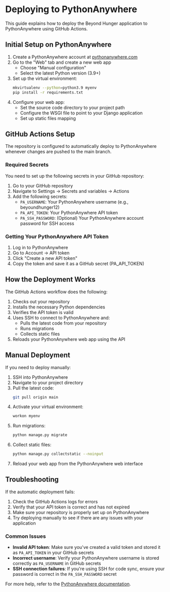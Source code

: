 # Deploying to PythonAnywhere

This guide explains how to deploy the Beyond Hunger application to PythonAnywhere using GitHub Actions.

## Initial Setup on PythonAnywhere

1. Create a PythonAnywhere account at [pythonanywhere.com](https://www.pythonanywhere.com)
2. Go to the "Web" tab and create a new web app
   - Choose "Manual configuration"
   - Select the latest Python version (3.9+)
3. Set up the virtual environment:
   ```bash
   mkvirtualenv --python=python3.9 myenv
   pip install -r requirements.txt
   ```
4. Configure your web app:
   - Set the source code directory to your project path
   - Configure the WSGI file to point to your Django application
   - Set up static files mapping

## GitHub Actions Setup

The repository is configured to automatically deploy to PythonAnywhere whenever changes are pushed to the main branch.

### Required Secrets

You need to set up the following secrets in your GitHub repository:

1. Go to your GitHub repository
2. Navigate to Settings -> Secrets and variables -> Actions
3. Add the following secrets:
   - `PA_USERNAME`: Your PythonAnywhere username (e.g., beyoundhunger12)
   - `PA_API_TOKEN`: Your PythonAnywhere API token
   - `PA_SSH_PASSWORD`: (Optional) Your PythonAnywhere account password for SSH access

### Getting Your PythonAnywhere API Token

1. Log in to PythonAnywhere
2. Go to Account -> API token
3. Click "Create a new API token"
4. Copy the token and save it as a GitHub secret (PA_API_TOKEN)

## How the Deployment Works

The GitHub Actions workflow does the following:

1. Checks out your repository
2. Installs the necessary Python dependencies
3. Verifies the API token is valid
4. Uses SSH to connect to PythonAnywhere and:
   - Pulls the latest code from your repository
   - Runs migrations
   - Collects static files
5. Reloads your PythonAnywhere web app using the API

## Manual Deployment

If you need to deploy manually:

1. SSH into PythonAnywhere
2. Navigate to your project directory
3. Pull the latest code:
   ```bash
   git pull origin main
   ```
4. Activate your virtual environment:
   ```bash
   workon myenv
   ```
5. Run migrations:
   ```bash
   python manage.py migrate
   ```
6. Collect static files:
   ```bash
   python manage.py collectstatic --noinput
   ```
7. Reload your web app from the PythonAnywhere web interface

## Troubleshooting

If the automatic deployment fails:

1. Check the GitHub Actions logs for errors
2. Verify that your API token is correct and has not expired
3. Make sure your repository is properly set up on PythonAnywhere
4. Try deploying manually to see if there are any issues with your application

### Common Issues

- **Invalid API token**: Make sure you've created a valid token and stored it as `PA_API_TOKEN` in your GitHub secrets
- **Incorrect username**: Verify your PythonAnywhere username is stored correctly as `PA_USERNAME` in GitHub secrets
- **SSH connection failures**: If you're using SSH for code sync, ensure your password is correct in the `PA_SSH_PASSWORD` secret

For more help, refer to the [PythonAnywhere documentation](https://help.pythonanywhere.com/pages/). 